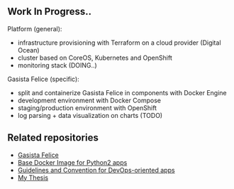 ## Work In Progress..

Platform (general):

* infrastructure provisioning with Terraform on a cloud provider (Digital Ocean)
* cluster based on CoreOS, Kubernetes and OpenShift
* monitoring stack (DOING..)

Gasista Felice (specific):

* split and containerize Gasista Felice in components with Docker Engine
* development environment with Docker Compose
* staging/production environment with OpenShift
* log parsing + data visualization on charts (TODO)

## Related repositories

* [Gasista Felice](https://github.com/kobe25/gasistafelice)
* [Base Docker Image for Python2 apps](https://github.com/kobe25/uwsgi-python2)
* [Guidelines and Convention for DevOps-oriented apps](https://github.com/kobe25/devops)
* [My Thesis](https://github.com/kobe25/thesis)
